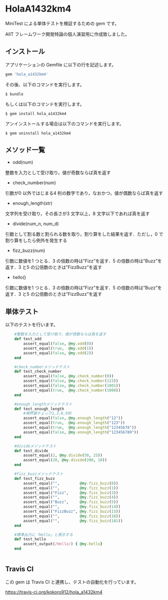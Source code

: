 # HolaA1432km4

MiniTest による単体テストを検証するための gem です。

AIIT フレームワーク開発特論の個人演習用に作成致しました。

## インストール

アプリケーションの Gemfile に以下の行を記述します。

```ruby
gem 'hola_a1432km4'
```

その後、以下のコマンドを実行します。

    $ bundle

もしくは以下のコマンドを実行します。

    $ gem install hola_a1432km4


アンインストールする場合は以下のコマンドを実行します。

    $ gem uninstall hola_a1432km4


## メソッド一覧

* odd(num)

整数を入力として受け取り，値が奇数ならば真を返す

* check_number(num)

引数が0 以外ではじまる4 桁の数字であり，なおかつ，値が偶数ならば真を返す

* enough_length(str)

文字列を受け取り，その長さが3 文字以上，8 文字以下であれば真を返す

* divide(num_n, num_d)

引数として割る数と割られる数を取り，割り算をした結果を返す．ただし，0 で割り算をしたら例外を発生する

* fizz_buzz(num)

引数に数値を1 つとる．3 の倍数の時は”Fizz”を返す．5 の倍数の時は”Buzz”を返す．3 と5 の公倍数のときは”FizzBuzz”を返す

* hello()

引数に数値を1 つとる．3 の倍数の時は”Fizz”を返す．5 の倍数の時は”Buzz”を返す．3 と5 の公倍数のときは”FizzBuzz”を返す


## 単体テスト

以下のテストを行います。


```ruby
	#整数を入力として受け取り，値が奇数ならば真を返す
	def test_odd
		assert_equal(false, @my.odd(0))
		assert_equal(true,  @my.odd(1))
		assert_equal(false, @my.odd(2))
	end

	#check_numberメソッドテスト
	def test_check_number
		assert_equal(false, @my.check_number(0))
		assert_equal(false, @my.check_number(123))
		assert_equal(false, @my.check_number(1001))
		assert_equal(true,  @my.check_number(1000))
	end

	#enough_lengthメソッドテスト
	def test_enough_length
		#境界値チェック2,3,8,9桁
		assert_equal(false, @my.enough_length("12"))
		assert_equal(true,  @my.enough_length("123"))
		assert_equal(true,  @my.enough_length("12345678"))
		assert_equal(false, @my.enough_length("123456789"))
	end

	#divideメソッドテスト
	def test_divide
		assert_equal(2, @my.divide(50, 25))
		assert_equal(20, @my.divide(200, 10))
	end

	#fizz_buzzメソッドテスト
	def test_fizz_buzz
		assert_equal("",         @my.fizz_buzz(0))
		assert_equal("",         @my.fizz_buzz(1))
		assert_equal("Fizz",     @my.fizz_buzz(3))
		assert_equal("",         @my.fizz_buzz(4))
		assert_equal("Buzz",     @my.fizz_buzz(5))
		assert_equal("",         @my.fizz_buzz(14))
		assert_equal("FizzBuzz", @my.fizz_buzz(15))
		assert_equal("",         @my.fizz_buzz(16))
		assert_equal("",         @my.fizz_buzz(101))
	end

	#標準出力に「Hello」と表示する
	def test_hello
		assert_output(/Hello/) { @my.hello}
	end
	
```

## Travis CI

この gem は Travis CI と連携し、テストの自動化を行っています。

https://travis-ci.org/kokoro912/hola_a1432km4

